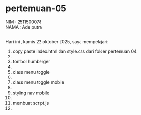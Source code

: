 # pertemuan-05

NIM : 2511500078<br>
NAMA : Ade putra<br><br>

Hari ini , kamis 22 oktober 2025, saya mempelajari:
<ol>
  <li>copy paste index.html dan style.css dari folder pertemuan 04<li>
  <li>tombol humberger<li>
  <li>class menu toggle<li>
  <li>class menu toggle mobile<li>
  <li>styling nav mobile<li>
  <li>membuat script.js<li>
